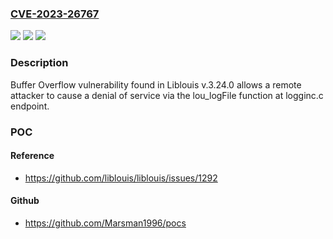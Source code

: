 ### [CVE-2023-26767](https://cve.mitre.org/cgi-bin/cvename.cgi?name=CVE-2023-26767)
![](https://img.shields.io/static/v1?label=Product&message=n%2Fa&color=blue)
![](https://img.shields.io/static/v1?label=Version&message=n%2Fa&color=blue)
![](https://img.shields.io/static/v1?label=Vulnerability&message=n%2Fa&color=brighgreen)

### Description

Buffer Overflow vulnerability found in Liblouis v.3.24.0 allows a remote attacker to cause a denial of service via the lou_logFile function at logginc.c endpoint.

### POC

#### Reference
- https://github.com/liblouis/liblouis/issues/1292

#### Github
- https://github.com/Marsman1996/pocs

